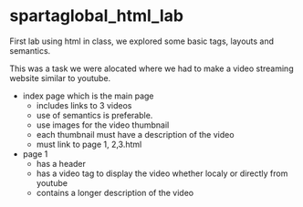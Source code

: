 # spartaglobal_html_lab
First lab using html in class, we explored some basic tags, layouts and semantics.

This was a task we were alocated where we had to make a video streaming website similar to youtube.


* index page which is the main page
  * includes links to 3 videos
  * use of semantics is preferable.
  * use images for the video thumbnail
  * each thumbnail must have a description of the video
  * must link to page 1, 2,3.html
* page 1
  * has a header
  * has a video tag to display the video whether localy or directly from youtube
  * contains a longer description of the video
  
